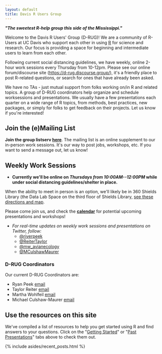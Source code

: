 ```yaml
---
layout: default
title: Davis R Users Group
---
```


<article class="row">
  <section class="small-12 large-8 columns page-content" markdown="1">

***"The sweetest R-help group this side of the Mississippi."***

Welcome to the Davis R Users' Group (D-RUG)!  We are a community of R-Users at UC Davis who support each other in using [R](https://cran.r-project.org/) for science and research. Our focus is providing a space for beginning and intermediate users to learn from each other. 

Following current social distancing guidelines, we have weekly, online 2-hour work sessions every Thursday from 10-12pm. Please see our online forum/discourse site (https://d-rug.discourse.group/), it's a friendly place to post R-related questions, or search for ones that have already been asked.

We have no TAs - just mutual support from folks working on/in R and related topics. A group of D-RUG coordinators help organize and schedule worksessions and presentations. We usually have a few presentations each quarter on a wide range of R topics, from methods, best practices, new packages, or simply for folks to get feedback on their projects. Let us know if you're interested!

## Join the (e)Mailing List

**Join the group listserv [here](https://groups.google.com/d/forum/davis-rug)**. The mailing list is an online supplement to our in-person work sessions. It's our way to post jobs, workshops, etc. If you want to send a message out, let us know!

## Weekly Work Sessions

 - **Currently we'll be online on *Thursdays from 10:00AM--12:00PM* while under social distancing guidelines/shelter in place.**
 
 When the ability to meet in person is an option, we'll likely be in 360 Shields Library (the Data Lab Space on the third floor of Shields Library, [see these directions and map](http://ds.lib.ucdavis.edu/dsl-location/). 
 
 Please come join us, and check the [**calendar**](https://d-rug.github.io/calendar.html) for potential upcoming presentations and workshops!
 - *For real-time updates on weekly work sessions and presentations on Twitter, follow:*
    - [@riverpeek](https://twitter.com/riverpeek)
    - [@ReiterTaylor](http://www.twitter.com/ReiterTaylor/)
    - [@mw_avianecology](https://twitter.com/mw_avianecology)
    - [@MCulshawMaurer](https://twitter.com/MCulshawMaurer)

### D-RUG Coordinators

Our current D-RUG Coordinators are:

 - Ryan Peek [email](mailto:rapeek@ucdavis.edu) 
 - Taylor Reiter [email](mailto:tereiter@ucdavis.edu) 
 - Martha Wohlfeil [email](mailto:mwohlfeil@ucdavis.edu)
 - Michael Culshaw-Maurer [email](mailto:mjculshawmaurer@ucdavis.edu)

## Use the resources on this site

We've compiled a list of resources to help you get started using R and find answers to your questions.  Click on the "[Getting Started](https://d-rug.github.io/getting-started.html)" or "[Past Presentations](https://d-rug.github.io/pastpresentations/)" tabs above to check them out.


</section>
    {% include asides/recent_posts.html %}
</article>
